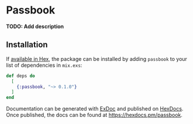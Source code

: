 # Passbook

**TODO: Add description**

## Installation

If [available in Hex](https://hex.pm/docs/publish), the package can be installed
by adding `passbook` to your list of dependencies in `mix.exs`:

```elixir
def deps do
  [
    {:passbook, "~> 0.1.0"}
  ]
end
```

Documentation can be generated with [ExDoc](https://github.com/elixir-lang/ex_doc)
and published on [HexDocs](https://hexdocs.pm). Once published, the docs can
be found at <https://hexdocs.pm/passbook>.

